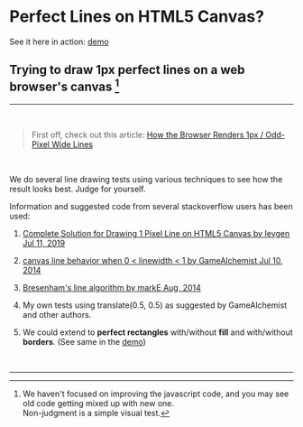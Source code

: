 # __Perfect Lines__ on HTML5 Canvas?

See it here in action: [demo](https://fender0ne.github.io/perfectLines/)

## Trying to draw __1px perfect lines__ on a web browser's canvas [^1]  
---
&nbsp; 

> First off, check out this article:
> [How the Browser Renders 1px / Odd-Pixel Wide Lines](https://usefulangle.com/post/17/html5-canvas-drawing-1px-crisp-straight-lines)  

&nbsp; 
  
We do several line drawing tests using various techniques to see how the result looks best. Judge for yourself.

Information and suggested code from several stackoverflow users has been used:

1. [Complete Solution for Drawing 1 Pixel Line on HTML5 Canvas by Ievgen Jul 11, 2019](https://stackoverflow.com/questions/25277023/complete-solution-for-drawing-1-pixel-line-on-html5-canvas?noredirect=1&lq=1)

2. [canvas line behavior when 0 < linewidth < 1 by GameAlchemist Jul 10, 2014](https://stackoverflow.com/questions/24669578/canvas-line-behaviour-when-0-linewidth-1)

3. [Bresenham's line algorithm by markE Aug, 2014](https://stackoverflow.com/questions/25277023/complete-solution-for-drawing-1-pixel-line-on-html5-canvas?noredirect=1&lq=1 )

4. My own tests using translate(0.5, 0.5) as suggested by GameAlchemist and other authors.
   
5. We could extend to __perfect rectangles__ with/without __fill__ and with/without __borders__. (See same in the [demo](https://fender0ne.github.io/perfectLines/))

&nbsp; 

---  

 [^1]: We haven't focused on improving the javascript code, and you may see old code getting mixed up with new one.  
       Non-judgment is a simple visual test.
